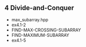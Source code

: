 4	Divide-and-Conquer
---------------------------------
- max_subarray.hpp
 - ex4.1-2
 - FIND-MAX-CROSSING-SUBARRAY
 - FIND-MAXIMUM-SUBARRAY
 - ex4.1-5
